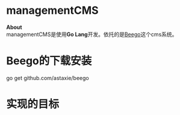 # managementCMS
**About** <br />
managementCMS是使用**Go Lang**开发。依托的是<a href="http://www.beego.me">Beego</a>这个cms系统。<br />
# Beego的下载安装
go get github.com/astaxie/beego

# 实现的目标

